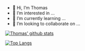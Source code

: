 - 👋 Hi, I’m Thomas
- 👀 I’m interested in ...
- 🌱 I’m currently learning ...
- 💞️ I’m looking to collaborate on ...


[![Thomas' github stats](https://github-readme-stats.vercel.app/api?username=higginbotham-thomas&count_private=true&show_icons=true&theme=transparent&rank_icon=default&hide_rank=false)](https://github.com/higginbotham-thomas/github-readme-stats)

[![Top Langs](https://github-readme-stats.vercel.app/api/top-langs/?username=higginbotham-thomas&layout=default%theme=transparent)](https://github.com/higginbotham-thomas/github-readme-stats)
